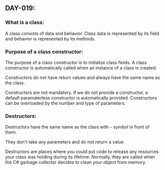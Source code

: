 ## DAY-019:

### What is a class: 
A class consists of data and behavior. Class data is represented by its field and behavior is represented by its methods.

### Purpose of a class constructor:
The purpose of a class constructor is to initialize class fields. A class constructor is automatically called when an instance of a class is created.

Constructors do not have return values and always have the same name as the class.

Constructors are not mandatory. If we do not provide a constructor, a default paramaterless constructor is automatically provided.
Constructors can be overloaded by the number and type of parameters.

### Destructors:
Destructors have the same name as the class with `~` symbol in front of them.

They don't take any parameters and do not return a value.

Destructors are places where you could put code to release any resources your class was holding during its lifetime.
Normally, they are called when the C# garbage collector decides to clean your object from memory.